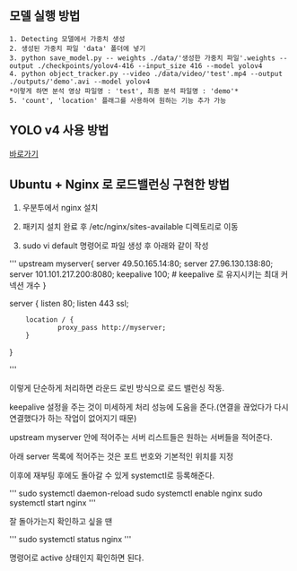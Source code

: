 ## 모델 실행 방법

    1. Detecting 모델에서 가중치 생성
    2. 생성된 가중치 파일 'data' 폴더에 넣기
    3. python save_model.py -- weights ./data/'생성한 가중치 파일'.weights --output ./checkpoints/yolov4-416 --input_size 416 --model yolov4
    4. python object_tracker.py --video ./data/video/'test'.mp4 --output ./outputs/'demo'.avi --model yolov4
    *이렇게 하면 분석 영상 파일명 : 'test', 최종 분석 파일명 : 'demo'*
    5. 'count', 'location' 플래그를 사용하여 원하는 기능 추가 가능

## YOLO v4 사용 방법

[바로가기](https://gitlab.com/seoungjun_kim/test1)

## Ubuntu + Nginx 로 로드밸런싱 구현한 방법

1. 우분투에서 nginx 설치

2. 패키지 설치 완료 후 /etc/nginx/sites-available 디렉토리로 이동

3. sudo vi default 명령어로 파일 생성 후 아래와 같이 작성

'''
upstream myserver{
        server 49.50.165.14:80;
        server 27.96.130.138:80;
        server 101.101.217.200:8080;
        keepalive 100;    # keepalive 로 유지시키는 최대 커넥션 개수
}

server {
        listen 80;
        listen 443 ssl;

        location / {
                proxy_pass http://myserver;
        }
}

'''

이렇게 단순하게 처리하면 라운드 로빈 방식으로 로드 밸런싱 작동.

keepalive 설정을 주는 것이 미세하게 처리 성능에 도움을 준다.(연결을 끊었다가 다시 연결했다가 하는 작업이 없어지기 때문)

upstream myserver 안에 적어주는 서버 리스트들은 원하는 서버들을 적어준다.

아래 server 목록에 적어주는 것은 포트 번호와 기본적인 위치를 지정

이후에 재부팅 후에도 돌아갈 수 있게 systemctl로 등록해준다.

'''
sudo systemctl daemon-reload
sudo systemctl enable nginx
sudo systemctl start nginx
'''

잘 돌아가는지 확인하고 싶을 땐

'''
sudo systemctl status nginx
'''

명령어로 active 상태인지 확인하면 된다.
